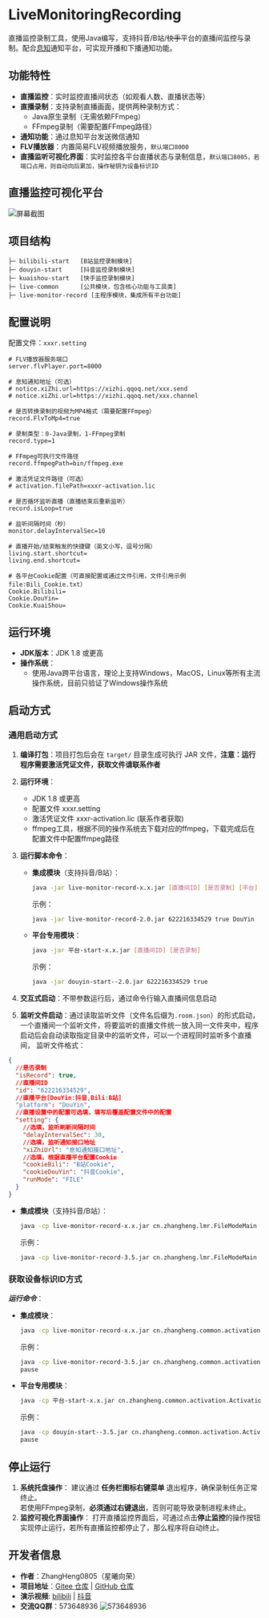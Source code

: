 # LiveMonitoringRecording

直播监控录制工具，使用Java编写，支持抖音/B站/~~快手~~平台的直播间监控与录制。配合[息知](https://xz.qqoq.net/)通知平台，可实现开播和下播通知功能。

## 功能特性

- **直播监控**：实时监控直播间状态（如观看人数、直播状态等）
- **直播录制**：支持录制直播画面，提供两种录制方式：
    - Java原生录制（无需依赖FFmpeg）
    - FFmpeg录制（需要配置FFmpeg路径）
- **通知功能**：通过息知平台发送微信通知
- **FLV播放器**：内置简易FLV视频播放服务，```默认端口8000```
- **直播监听可视化界面**：实时监控各平台直播状态与录制信息，```默认端口8005，若端口占用，则自动向后累加，操作秘钥为设备标识ID```


## 直播监控可视化平台
![屏幕截图](image/8-10-2025_134650_localhost.jpeg)


## 项目结构

```
├─ bilibili-start   [B站监控录制模块]
├─ douyin-start     [抖音监控录制模块]
├─ kuaishou-start   [快手监控录制模块]
├─ live-common      [公共模块，包含核心功能与工具类]
├─ live-monitor-record [主程序模块，集成所有平台功能]
```

## 配置说明

配置文件：`xxxr.setting`

```properties
# FLV播放器服务端口
server.flvPlayer.port=8000

# 息知通知地址（可选）
# notice.xiZhi.url=https://xizhi.qqoq.net/xxx.send
# notice.xiZhi.url=https://xizhi.qqoq.net/xxx.channel

# 是否转换录制的视频为MP4格式（需要配置FFmpeg）
record.FlvToMp4=true

# 录制类型：0-Java录制，1-FFmpeg录制
record.type=1

# FFmpeg可执行文件路径
record.ffmpegPath=bin/ffmpeg.exe

# 激活凭证文件路径（可选）
# activation.filePath=xxxr-activation.lic

# 是否循环监听直播（直播结束后重新监听）
record.isLoop=true

# 监听间隔时间（秒）
monitor.delayIntervalSec=10

# 直播开始/结束触发的快捷键（英文小写，逗号分隔）
living.start.shortcut=
living.end.shortcut=

# 各平台Cookie配置（可直接配置或通过文件引用，文件引用示例 file:Bili_Cookie.txt）
Cookie.Bilibili=
Cookie.DouYin=
Cookie.KuaiShou=
```

## 运行环境

- **JDK版本**：JDK 1.8 或更高
- **操作系统**：
    - 使用Java跨平台语言，理论上支持Windows，MacOS，Linux等所有主流操作系统，目前只验证了Windows操作系统

## 启动方式

### 通用启动方式

1. **编译打包**：项目打包后会在 `target/` 目录生成可执行 JAR 文件，**注意：运行程序需要激活凭证文件，获取文件请联系作者**
2. **运行环境**：
   - JDK 1.8 或更高
   - 配置文件 xxxr.setting
   - 激活凭证文件 xxxr-activation.lic (联系作者获取)
   - ffmpeg工具，根据不同的操作系统去下载对应的ffmpeg，下载完成后在配置文件中配置ffmpeg路径
3. **运行脚本命令**：

    - **集成模块**（支持抖音/B站）：
      ```bash
      java -jar live-monitor-record-x.x.jar [直播间ID] [是否录制] [平台]
      ```
      示例：
      ```bash
      java -jar live-monitor-record-2.0.jar 622216334529 true DouYin
      ```

    - **平台专用模块**：
      ```bash
      java -jar 平台-start-x.x.jar [直播间ID] [是否录制]
      ```
      示例：
      ```bash
      java -jar douyin-start--2.0.jar 622216334529 true
      ```

3. **交互式启动**：不带参数运行后，通过命令行输入直播间信息启动

3. **监听文件启动**：通过读取监听文件（文件名后缀为```.room.json```）的形式启动，一个直播间一个监听文件，将要监听的直播文件统一放入同一文件夹中，程序启动后会自动读取指定目录中的监听文件，可以一个进程同时监听多个直播间，
监听文件格式：
```json
{
  //是否录制
  "isRecord": true,
  //直播间ID
  "id": "622216334529",
  //直播平台[DouYin:抖音,Bili:B站]
  "platform": "DouYin",
  //直播设置中的配置可选填，填写后覆盖配置文件中的配置
  "setting": {
    //选填，监听刷新间隔时间
    "delayIntervalSec": 30,
    //选填，监听通知接口地址
    "xiZhiUrl": "息知通知接口地址",
    //选填，根据直播平台配置Cookie
    "cookieBili": "B站Cookie",
    "cookieDouYin": "抖音Cookie",
    "runMode": "FILE"
  }
}
```
- **集成模块**（支持抖音/B站）：
  ```bash
  java -cp live-monitor-record-x.x.jar cn.zhangheng.lmr.FileModeMain [监听文件目录]
  ```
  示例：
  ```bash
  java -cp live-monitor-record-3.5.jar cn.zhangheng.lmr.FileModeMain ./room
  ```

### 获取设备标识ID方式
***运行命令***：

- **集成模块**：
  ```bash
  java -cp live-monitor-record-x.x.jar cn.zhangheng.common.activation.ActivationUtil
  ```
  示例：
  ```bash
  java -cp live-monitor-record-3.5.jar cn.zhangheng.common.activation.ActivationUtil
  pause
  ```

- **平台专用模块**：
  ```bash
  java -cp 平台-start-x.x.jar cn.zhangheng.common.activation.ActivationUtil
  ```
  示例：
  ```bash
  java -cp douyin-start--3.5.jar cn.zhangheng.common.activation.ActivationUtil
  pause
  ```

## 停止运行
1. **系统托盘操作**：
建议通过 **任务栏图标右键菜单** 退出程序，确保录制任务正常终止。  
若使用FFmpeg录制，**必须通过右键退出**，否则可能导致录制进程未终止。
2. **监控可视化界面操作**：
打开直播监控界面后，可通过点击**停止监控**的操作按钮实现停止运行，若所有直播监控都停止了，那么程序将自动终止。

## 开发者信息
- **作者**：ZhangHeng0805（星曦向荣）
- **项目地址**：[Gitee 仓库](https://gitee.com/ZhangHeng0805/LiveMonitoringRecording) | [GitHub 仓库](https://github.com/ZhangHeng0805/LiveMonitoringRecording)
- **演示视频**: [bilibili](https://www.bilibili.com/video/BV1JMhzzuE1G/) |  [抖音](https://v.douyin.com/uPsZUQICC7w/)
- **交流QQ群**：573648936 ![573648936](image/4a074f80d4f2ed6935e084f768857458.jpg)
